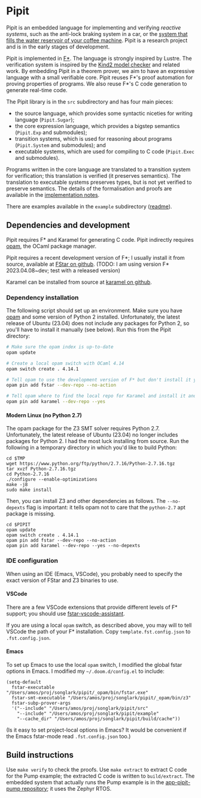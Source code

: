 # Pipit

Pipit is an embedded language for implementing and verifying *reactive systems*, such as the anti-lock braking system in a car, or the  [system that fills the water reservoir of your coffee machine](https://youtu.be/6IybbQFPOl8).
Pipit is a research project and is in the early stages of development.

Pipit is implemented in  [F\*](https://www.fstar-lang.org/).
The language is strongly inspired by Lustre.
The verification system is inspired by the [Kind2 model checker](https://github.com/kind2-mc/kind2/) and related work.
By embedding Pipit in a theorem prover, we aim to have an expressive language with a small verifiable core.
Pipit reuses F\*'s proof automation for proving properties of programs.
We also reuse F\*'s C code generation to generate real-time code.

The Pipit library is in the `src` subdirectory and has four main pieces:
* the source language, which provides some syntactic niceties for writing language (`Pipit.Sugar`);
* the core expression language, which provides a bigstep semantics (`Pipit.Exp` and submodules);
* transition systems, which is used for reasoning about programs (`Pipit.System` and submodules); and
* executable systems, which are used for compiling to C code (`Pipit.Exec` and submodules).

Programs written in the core language are translated to a transition system for verification; this translation is verified (it preserves semantics).
The translation to executable systems preserves types, but is not yet verified to preserve semantics.
The details of the formalisation and proofs are available in the [implementation notes](src/readme.md).

There are examples available in the `example` subdirectory ([readme](example/readme.md)).

## Dependencies and development

Pipit requires F\* and Karamel for generating C code.
Pipit indirectly requires [opam](https://opam.ocaml.org/), the OCaml package manager. 

Pipit requires a recent development version of F\*; I usually install it from source, available at [FStar on github](https://github.com/FStarLang/FStar).
(TODO: I am using version F* 2023.04.08~dev; test with a released version)

Karamel can be installed from source at [karamel on github](https://github.com/FStarLang/karamel/).

### Dependency installation

The following script should set up an environment.
Make sure you have [opam](https://opam.ocaml.org/) and some version of Python 2 installed.
Unfortunately, the latest release of Ubuntu (23.04) does not include any packages for Python 2, so you'll have to install it manually (see below).
Run this from the Pipit directory:

``` sh
# Make sure the opam index is up-to-date
opam update

# Create a local opam switch with OCaml 4.14
opam switch create . 4.14.1

# Tell opam to use the development version of F* but don't install it yet
opam pin add fstar --dev-repo --no-action

# Tell opam where to find the local repo for Karamel and install it and F*
opam pin add karamel --dev-repo --yes
```
#### Modern Linux (no Python 2.7)

The opam package for the Z3 SMT solver requires Python 2.7.
Unfortunately, the latest release of Ubuntu (23.04) no longer includes packages for Python 2.
I had the most luck installing from source.
Run the following in a temporary directory in which you'd like to build Python:

```
cd $TMP
wget https://www.python.org/ftp/python/2.7.16/Python-2.7.16.tgz
tar xvzf Python-2.7.16.tgz
cd Python-2.7.16
./configure --enable-optimizations
make -j8
sudo make install
```

Then, you can install Z3 and other dependencies as follows.
The `--no-depexts` flag is important: it tells opam not to care that the `python-2.7` apt package is missing.
```
cd $PIPIT
opam update
opam switch create . 4.14.1
opam pin add fstar --dev-repo --no-action
opam pin add karamel --dev-repo --yes --no-depexts
```

### IDE configuration

When using an IDE (Emacs, VSCode), you probably need to specify the exact version of FStar and Z3 binaries to use.


#### VSCode

There are a few VSCode extensions that provide different levels of F\* support; you should use [fstar-vscode-assistant](https://marketplace.visualstudio.com/items?itemName=FStarLang.fstar-vscode-assistant).

If you are using a local `opam` switch, as described above, you may will to tell VSCode the path of your F\* installation.
Copy `template.fst.config.json` to `.fst.config.json`.

#### Emacs

To set up Emacs to use the local `opam` switch, I modified the global fstar options in Emacs.
I modified my `~/.doom.d/config.el` to include:

``` emacs-lisp
(setq-default
  fstar-executable "/Users/amos/proj/songlark/pipit/_opam/bin/fstar.exe"
  fstar-smt-executable "/Users/amos/proj/songlark/pipit/_opam/bin/z3"
  fstar-subp-prover-args
  '("--include" "/Users/amos/proj/songlark/pipit/src"
    "--include" "/Users/amos/proj/songlark/pipit/example"
    "--cache_dir" "/Users/amos/proj/songlark/pipit/build/cache"))
```

(Is it easy to set project-local options in Emacs? It would be convenient if the Emacs fstar-mode read `.fst.config.json` too.)

## Build instructions

Use `make verify` to check the proofs.
Use `make extract` to extract C code for the Pump example; the extracted C code is written to `build/extract`.
The embedded system that actually runs the Pump example is in the [app-pipit-pump repository](https://github.com/songlarknet/app-pipit-pump); it uses the Zephyr RTOS.

